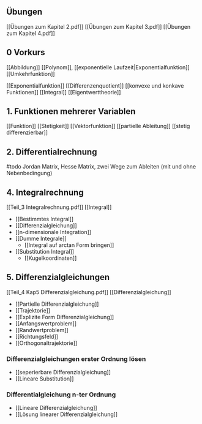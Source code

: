 ## Übungen
[[Übungen zum Kapitel 2.pdf]]
[[Übungen zum Kapitel 3.pdf]]
[[Übungen zum Kapitel 4.pdf]]

## 0 Vorkurs
[[Abbildung]]
[[Polynom]], [[exponentielle Laufzeit|Exponentialfunktion]]
[[Umkehrfunktion]]

[[Exponentialfunktion]]
[[Differenzenquotient]]
[[konvexe und konkave Funktionen]]
[[Integral]]
[[Eigentwerttheorie]]
## 1. Funktionen mehrerer Variablen 
[[Funktion]]
[[Stetigkeit]]
[[Vektorfunktion]]
[[partielle Ableitung]]
[[stetig differenzierbar]]


## 2. Differentialrechnung
#todo Jordan Matrix, Hesse Matrix, zwei Wege zum Ableiten (mit und ohne Nebenbedingung)

## 4. Integralrechnung
[[Teil_3 Integralrechnung.pdf]]
[[Integral]]
- [[Bestimmtes Integral]]
- [[Differenzialgleichung]]
- [[n-dimensionale Integration]]
- [[Dumme Integrale]]
	- [[Integral auf arctan Form bringen]]
- [[Substitution Integral]]
	- [[Kugelkoordinaten]]

## 5. Differenzialgleichungen
[[Teil_4 Kap5 Differenzialgleichung.pdf]]
[[Differenzialgleichung]]
- [[Partielle Differenzialgleichung]]
- [[Trajektorie]]
- [[Explizite Form Differenzialgleichung]]
- [[Anfangswertproblem]]
- [[Randwertproblem]]
- [[Richtungsfeld]]
- [[Orthogonaltrajektorie]]

### Differenzialgleichungen erster Ordnung lösen
- [[seperierbare Differenzialgleichung]]
- [[Lineare Substitution]]

### Differentialgleichung n-ter Ordnung
- [[Lineare Differenzialgleichung]]
- [[Lösung linearer Differenzialgleichung]]